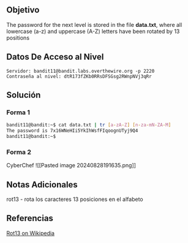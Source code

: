 ## Objetivo
The password for the next level is stored in the file **data.txt**, where all lowercase (a-z) and uppercase (A-Z) letters have been rotated by 13 positions
## Datos De Acceso al Nivel

```
Servidor: bandit11@bandit.labs.overthewire.org -p 2220
Contraseña al nivel: dtR173fZKb0RRsDFSGsg2RWnpNVj3qRr
```
## Solución
### Forma 1

```bash
bandit11@bandit:~$ cat data.txt | tr [a-zA-Z] [n-za-mN-ZA-M]
The password is 7x16WNeHIi5YkIhWsfFIqoognUTyj9Q4
bandit11@bandit:~$
```
### Forma 2
CyberChef
![[Pasted image 20240828191635.png]]
## Notas Adicionales
rot13 - rota los caracteres  13 posiciones en el alfabeto
## Referencias
[Rot13 on Wikipedia](https://en.wikipedia.org/wiki/ROT13)